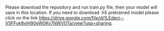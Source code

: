 Please download the repository and run train.py file, then your model will save in this location. If you need to download .h5 pretrained model please click on the link https://drive.google.com/file/d/1LEdecj--V5FFyk8vlH90eW0Kv7NWV0Ta/view?usp=sharing.